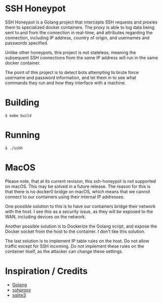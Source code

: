# SSH Honeypot
SSH Honeypot is a Golang project that intercepts SSH requests and proxies them to specialized docker containers. The proxy is able to log data being sent to and from the connection in real-time, and attributes regarding the connection, including IP address, country of origin, and usernames and passwords specified.

Unlike other honeypots, this project is not stateless, meaning the subsequent SSH connections from the same IP address will run in the same docker container.

The point of this project is to detect bots attempting to brute force username and password information, and let them in to see what commands they run and how they interface with a machine.

# Building
```$ make build```

# Running
```$ ./sshh```

# MacOS
Please note, that at its current revision, this ssh-honeypot is not supported on macOS. This may be solved in a future release. The reason for this is that there is no docker0 bridge on macOS, which means that we cannot connect to our containers using their internal IP addresses.

One possible solution to this is to have our containers bridge their network with the host. I see this as a security issue, as they will be exposed to the WAN, including devices on the network.

Another possible solution is to Dockerize the Golang script, and expose the Docker socket from the host to the container. I don't like this solution.

The last solution is to implement IP table rules on the host. Do not allow traffic except for SSH incoming. Do not implement these rules on the container itself, as the attacker can change these settings.

# Inspiration / Credits
* [Golang](https://golang.org/)
* [sshproxy](https://github.com/dutchcoders/sshproxy/)
* [sqlite3](https://github.com/mattn/go-sqlite3)
